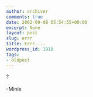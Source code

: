 ```yaml
---
author: archiver
comments: true
date: 2002-09-08 05:54:55+00:00
excerpt: None
layout: post
slug: errr
title: Errr....
wordpress_id: 1910
tags:
- oldpost
---
```


?<br /><br />-Minix